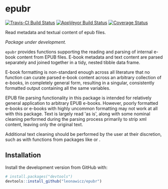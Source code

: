 
<!-- README.md is generated from README.Rmd. Please edit that file -->
epubr
=====

[![Travis-CI Build Status](https://travis-ci.org/leonawicz/epubr.svg?branch=master)](https://travis-ci.org/leonawicz/epubr) [![AppVeyor Build Status](https://ci.appveyor.com/api/projects/status/github/leonawicz/epubr?branch=master&svg=true)](https://ci.appveyor.com/project/leonawicz/epubr) [![Coverage Status](https://img.shields.io/codecov/c/github/leonawicz/epubr/master.svg)](https://codecov.io/github/leonawicz/epubr?branch=master)

Read metadata and textual content of epub files.

*Package under development.*

`epubr` provides functions supporting the reading and parsing of internal e-book content from EPUB files. E-book metadata and text content are parsed separately and joined together in a tidy, nested tibble data frame.

E-book formatting is non-standard enough across all literature that no function can curate parsed e-book content across an arbitrary collection of e-books, in completely general form, resulting in a singular, consistently formatted output containing all the same variables.

EPUB file parsing functionality in this package is intended for relatively general application to arbitrary EPUB e-books. However, poorly formatted e-books or e-books with highly uncommon formatting may not work at all with this package. Text is largely read 'as is', along with some nominal cleaning performed during the parsing process primarily to strip xml content, leaving only the original text.

Additional text cleaning should be performed by the user at their discretion, such as with functions from packages like or .

Installation
------------

Install the development version from GitHub with:

``` r
# install.packages("devtools")
devtools::install_github("leonawicz/epubr")
```
